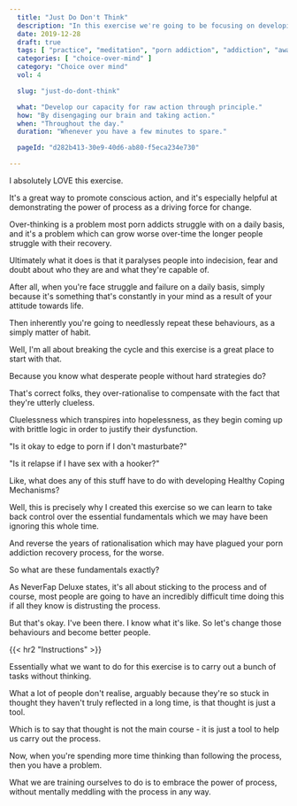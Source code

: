 ```yaml
---
  title: "Just Do Don't Think"
  description: "In this exercise we're going to be focusing on developing our capacity for raw action so we can be more effective in our lives."
  date: 2019-12-28
  draft: true
  tags: [ "practice", "meditation", "porn addiction", "addiction", "awareness", "awareness exercises", "perspective", "nofap", "neverfap", "neverfap deluxe" ]
  categories: [ "choice-over-mind" ]
  category: "Choice over mind"
  vol: 4

  slug: "just-do-dont-think"

  what: "Develop our capacity for raw action through principle."
  how: "By disengaging our brain and taking action."
  when: "Throughout the day."
  duration: "Whenever you have a few minutes to spare."

  pageId: "d282b413-30e9-40d6-ab80-f5eca234e730"

---
```


<!-- {{< hr2 "Context" >}} -->

I absolutely LOVE this exercise.

It's a great way to promote conscious action, and it's especially helpful at demonstrating the power of process as a driving force for change.

Over-thinking is a problem most porn addicts struggle with on a daily basis, and it's a problem which can grow worse over-time the longer people struggle with their recovery.

Ultimately what it does is that it paralyses people into indecision, fear and doubt about who they are and what they're capable of.

After all, when you're face struggle and failure on a daily basis, simply because it's something that's constantly in your mind as a result of your attitude towards life.

Then inherently you're going to needlessly repeat these behaviours, as a simply matter of habit.

Well, I'm all about breaking the cycle and this exercise is a great place to start with that.



Because you know what desperate people without hard strategies do?

That's correct folks, they over-rationalise to compensate with the fact that they're utterly clueless.

Cluelessness which transpires into hopelessness, as they begin coming up with brittle logic in order to justify their dysfunction. 


"Is it okay to edge to porn if I don't masturbate?"

"Is it relapse if I have sex with a hooker?"


Like, what does any of this stuff have to do with developing Healthy Coping Mechanisms?

Well, this is precisely why I created this exercise so we can learn to take back control over the essential fundamentals which we may have been ignoring this whole time.

And reverse the years of rationalisation which may have plagued your porn addiction recovery process, for the worse. 

So what are these fundamentals exactly?

As NeverFap Deluxe states, it's all about sticking to the process and of course, most people are going to have an incredibly difficult time doing this if all they know is distrusting the process.

But that's okay. I've been there. I know what it's like. So let's change those behaviours and become better people. 

{{< hr2 "Instructions" >}}

Essentially what we want to do for this exercise is to carry out a bunch of tasks without thinking.

What a lot of people don't realise, arguably because they're so stuck in thought they haven't truly reflected in a long time, is that thought is just a tool.

Which is to say that thought is not the main course - it is just a tool to help us carry out the process.

Now, when you're spending more time thinking than following the process, then you have a problem.

What we are training ourselves to do is to embrace the power of process, without mentally meddling with the process in any way.

<!--
{{< hr2 "Additional Resources" >}}  -->

<!-- maybe link to other  -->

